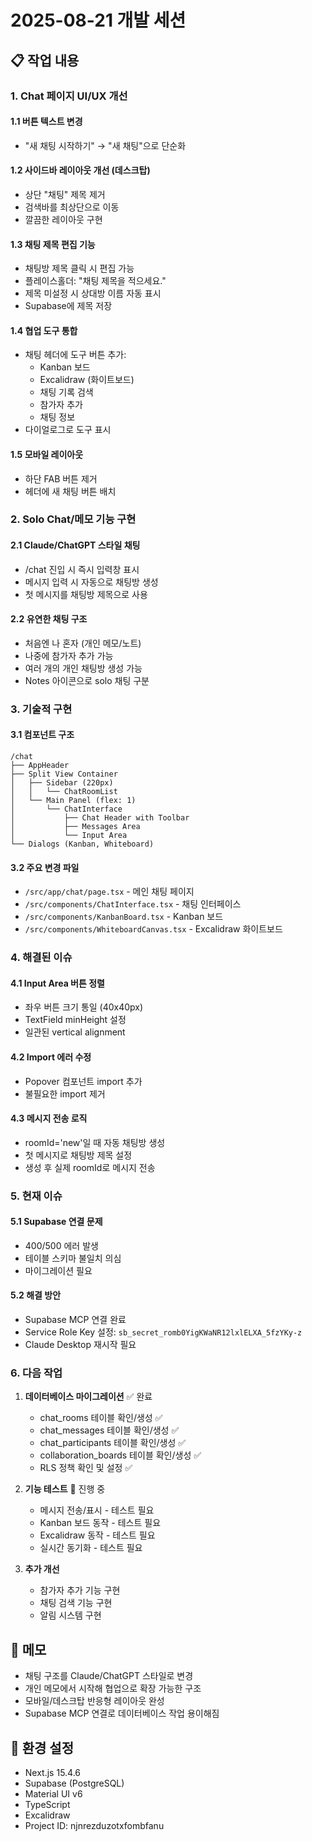# 2025-08-21 개발 세션

## 📋 작업 내용

### 1. Chat 페이지 UI/UX 개선

#### 1.1 버튼 텍스트 변경
- "새 채팅 시작하기" → "새 채팅"으로 단순화

#### 1.2 사이드바 레이아웃 개선 (데스크탑)
- 상단 "채팅" 제목 제거
- 검색바를 최상단으로 이동
- 깔끔한 레이아웃 구현

#### 1.3 채팅 제목 편집 기능
- 채팅방 제목 클릭 시 편집 가능
- 플레이스홀더: "채팅 제목을 적으세요."
- 제목 미설정 시 상대방 이름 자동 표시
- Supabase에 제목 저장

#### 1.4 협업 도구 통합
- 채팅 헤더에 도구 버튼 추가:
  - Kanban 보드
  - Excalidraw (화이트보드)
  - 채팅 기록 검색
  - 참가자 추가
  - 채팅 정보
- 다이얼로그로 도구 표시

#### 1.5 모바일 레이아웃
- 하단 FAB 버튼 제거
- 헤더에 새 채팅 버튼 배치

### 2. Solo Chat/메모 기능 구현

#### 2.1 Claude/ChatGPT 스타일 채팅
- /chat 진입 시 즉시 입력창 표시
- 메시지 입력 시 자동으로 채팅방 생성
- 첫 메시지를 채팅방 제목으로 사용

#### 2.2 유연한 채팅 구조
- 처음엔 나 혼자 (개인 메모/노트)
- 나중에 참가자 추가 가능
- 여러 개의 개인 채팅방 생성 가능
- Notes 아이콘으로 solo 채팅 구분

### 3. 기술적 구현

#### 3.1 컴포넌트 구조
```
/chat
├── AppHeader
├── Split View Container
│   ├── Sidebar (220px)
│   │   └── ChatRoomList
│   └── Main Panel (flex: 1)
│       └── ChatInterface
│           ├── Chat Header with Toolbar
│           ├── Messages Area
│           └── Input Area
└── Dialogs (Kanban, Whiteboard)
```

#### 3.2 주요 변경 파일
- `/src/app/chat/page.tsx` - 메인 채팅 페이지
- `/src/components/ChatInterface.tsx` - 채팅 인터페이스
- `/src/components/KanbanBoard.tsx` - Kanban 보드
- `/src/components/WhiteboardCanvas.tsx` - Excalidraw 화이트보드

### 4. 해결된 이슈

#### 4.1 Input Area 버튼 정렬
- 좌우 버튼 크기 통일 (40x40px)
- TextField minHeight 설정
- 일관된 vertical alignment

#### 4.2 Import 에러 수정
- Popover 컴포넌트 import 추가
- 불필요한 import 제거

#### 4.3 메시지 전송 로직
- roomId='new'일 때 자동 채팅방 생성
- 첫 메시지로 채팅방 제목 설정
- 생성 후 실제 roomId로 메시지 전송

### 5. 현재 이슈

#### 5.1 Supabase 연결 문제
- 400/500 에러 발생
- 테이블 스키마 불일치 의심
- 마이그레이션 필요

#### 5.2 해결 방안
- Supabase MCP 연결 완료
- Service Role Key 설정: `sb_secret_romb0YigKWaNR12lxlELXA_5fzYKy-z`
- Claude Desktop 재시작 필요

### 6. 다음 작업

1. **데이터베이스 마이그레이션** ✅ 완료
   - chat_rooms 테이블 확인/생성 ✅
   - chat_messages 테이블 확인/생성 ✅
   - chat_participants 테이블 확인/생성 ✅
   - collaboration_boards 테이블 확인/생성 ✅
   - RLS 정책 확인 및 설정 ✅

2. **기능 테스트** 🔄 진행 중
   - 메시지 전송/표시 - 테스트 필요
   - Kanban 보드 동작 - 테스트 필요
   - Excalidraw 동작 - 테스트 필요
   - 실시간 동기화 - 테스트 필요

3. **추가 개선**
   - 참가자 추가 기능 구현
   - 채팅 검색 기능 구현
   - 알림 시스템 구현

## 📝 메모

- 채팅 구조를 Claude/ChatGPT 스타일로 변경
- 개인 메모에서 시작해 협업으로 확장 가능한 구조
- 모바일/데스크탑 반응형 레이아웃 완성
- Supabase MCP 연결로 데이터베이스 작업 용이해짐

## 🔧 환경 설정

- Next.js 15.4.6
- Supabase (PostgreSQL)
- Material UI v6
- TypeScript
- Excalidraw
- Project ID: njnrezduzotxfombfanu